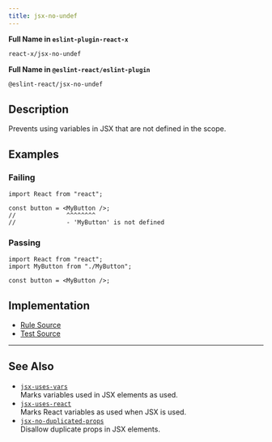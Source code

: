 ```yaml
---
title: jsx-no-undef
---
```


**Full Name in `eslint-plugin-react-x`**

```sh copy
react-x/jsx-no-undef
```

**Full Name in `@eslint-react/eslint-plugin`**

```sh copy
@eslint-react/jsx-no-undef
```

## Description

Prevents using variables in JSX that are not defined in the scope.

## Examples

### Failing

```tsx
import React from "react";

const button = <MyButton />;
//              ^^^^^^^^
//              - 'MyButton' is not defined
```

### Passing

```tsx
import React from "react";
import MyButton from "./MyButton";

const button = <MyButton />;
```

## Implementation

- [Rule Source](https://github.com/Rel1cx/eslint-react/tree/main/packages/plugins/eslint-plugin-react-x/src/rules/jsx-no-undef.ts)
- [Test Source](https://github.com/Rel1cx/eslint-react/tree/main/packages/plugins/eslint-plugin-react-x/src/rules/jsx-no-undef.spec.ts)

---

## See Also

- [`jsx-uses-vars`](./jsx-uses-vars)\
  Marks variables used in JSX elements as used.
- [`jsx-uses-react`](./jsx-uses-react)\
  Marks React variables as used when JSX is used.
- [`jsx-no-duplicated-props`](./jsx-no-duplicate-props)\
  Disallow duplicate props in JSX elements.
